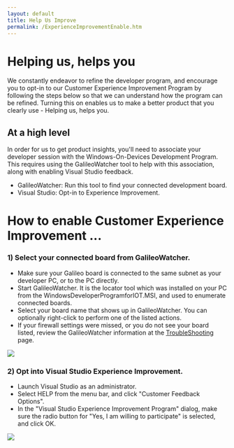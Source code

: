 ```yaml
---
layout: default
title: Help Us Improve
permalink: /ExperienceImprovementEnable.htm
---
```


# Helping us, helps you
We constantly endeavor to refine the developer program, and encourage you to opt-in to our Customer Experience Improvement Program by following the steps below so that we can understand how the program can be refined. Turning this on enables us to make a better product that you clearly use - Helping us, helps you.

## At a high level
In order for us to get product insights, you'll need to associate your developer session with the Windows-On-Devices Development Program.  This requires using the GalileoWatcher tool to help with this association, along with enabling Visual Studio feedback.


* GalileoWatcher:  Run this tool to find your connected development board.
* Visual Studio:  Opt-in to Experience Improvement.

# How to enable Customer Experience Improvement ...

### 1) Select your connected board from GalileoWatcher.
  * Make sure your Galileo board is connected to the same subnet as your developer PC, or to the PC directly.
  * Start GalileoWatcher.  It is the locator tool which was installed on your PC from the WindowsDeveloperProgramforIOT.MSI, and used to enumerate connected boards.
  * Select your board name that shows up in GalileoWatcher.  You can optionally right-click to perform one of the listed actions.
  * If your firewall settings were missed, or you do not see your board listed, review the GalileoWatcher information at the [TroubleShooting]({{site.baseurl}}/win8/TroubleShooting.htm) page.

  ![]({{site.baseurl}}/images/GalileoWatcherExample.png)

### 2) Opt into Visual Studio Experience Improvement.  
  * Launch Visual Studio as an administrator.
  * Select HELP from the menu bar, and click "Customer Feedback Options".
  * In the "Visual Studio Experience Improvement Program" dialog, make sure the radio button for "Yes, I am willing to participate" is selected, and click OK.
 
  ![]({{site.baseurl}}/images/VSFeedback.png)



